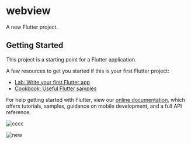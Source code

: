 # webview

A new Flutter project.

## Getting Started

This project is a starting point for a Flutter application.

A few resources to get you started if this is your first Flutter project:

- [Lab: Write your first Flutter app](https://flutter.dev/docs/get-started/codelab)
- [Cookbook: Useful Flutter samples](https://flutter.dev/docs/cookbook)

For help getting started with Flutter, view our
[online documentation](https://flutter.dev/docs), which offers tutorials,
samples, guidance on mobile development, and a full API reference.




 ![cccc](https://github.com/khanswat/FlutterWebViewAndConnection-/assets/49332486/7ba13326-24b1-49e2-8632-8a90f32068c1)

 
 
 
 
 
 
 
 ![new](https://github.com/khanswat/FlutterWebViewAndConnection-/assets/49332486/760258f1-339b-4e39-985a-ef1e153494e0)



